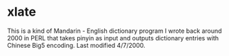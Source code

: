# xlate
This is a kind of Mandarin - English dictionary program I wrote back around 2000 in PERL that takes pinyin as input and outputs dictionary entries with Chinese Big5 encoding. Last modified 4/7/2000.
